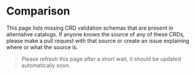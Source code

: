
# Comparison

This page lists missing CRD validation schemas that are present in alternative catalogs. If anyone knows the source of any of these CRDs, please make a pull request with that source or create an issue explaining where or what the source is.

> Please refresh this page after a short wait, it should be updated automatically soon.